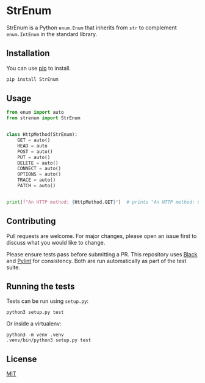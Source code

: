 # StrEnum

StrEnum is a Python `enum.Enum` that inherits from `str` to complement
`enum.IntEnum` in the standard library.

## Installation

You can use [pip](https://pip.pypa.io/en/stable/) to install.

```bash
pip install StrEnum
```

## Usage

```python
from enum import auto
from strenum import StrEnum


class HttpMethod(StrEnum):
    GET = auto()
    HEAD = auto
    POST = auto()
    PUT = auto()
    DELETE = auto()
    CONNECT = auto()
    OPTIONS = auto()
    TRACE = auto()
    PATCH = auto()


print(f"An HTTP method: {HttpMethod.GET}")  # prints "An HTTP method: GET"
```

## Contributing
Pull requests are welcome. For major changes, please open an issue first to
discuss what you would like to change.

Please ensure tests pass before submitting a PR. This repository uses
[Black](https://black.readthedocs.io/en/stable/) and
[Pylint](https://www.pylint.org/) for consistency. Both are run automatically
as part of the test suite.

## Running the tests

Tests can be run using `setup.py`:

```
python3 setup.py test
```

Or inside a virtualenv:

```
python3 -m venv .venv
.venv/bin/python3 setup.py test
```

## License
[MIT](https://choosealicense.com/licenses/mit/)
